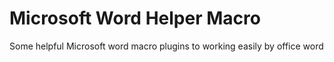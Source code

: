 # Microsoft Word Helper Macro
Some helpful Microsoft word macro plugins to working easily by office word
